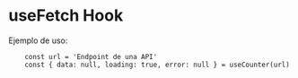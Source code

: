 # useFetch Hook

Ejemplo de uso:

```
    const url = 'Endpoint de una API'
    const { data: null, loading: true, error: null } = useCounter(url)
```